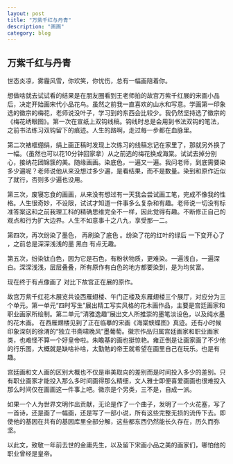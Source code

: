 ```yaml
---
layout: post
title: "万紫千红与丹青"
description: "画画"
category: blog
---
```



## 万紫千红与丹青


世态炎凉，雾霾风雪，你欢笑，你忧伤，总有一幅画陪着你。

想做啥就去试试看的结果是在朋友圈看到王老师拍的故宫万紫千红展的宋画小品后，决定开始画宋代小品花鸟。虽然之前我一直喜欢的山水和写意。学画第一印象选的徽宗的梅花，老师说没叶子，学习到的东西会比较少。我仍然坚持选了徽宗的《梅花绣眼图》。第一次在宣纸上双钩线稿。钩线时总是会用到书法双钩的笔法，之前书法练习双钩留下的痕迹。人生的路啊，走过每一步都在血脉里。

第二次裱框绷绢，绢上画正稿时发现上次练习的线稿忘记在家里了，那就另外换了一幅。（虽然也可以花10分钟回家拿）从之前选的梅花换成海棠。试试去掉分别心，接纳花团锦簇的美。随缘画画。染底色，一遍又一遍。我问老师，到底需要染多少遍呢？老师说他从来没想过多少遍，是看结果，而不是数量。染到和原作近似了就行，否则多少遍也没用。

第三次，废寝忘食的画画，从来没有想过有一天我会尝试画工笔，完成不像我的性格。人生很奇妙，不设限，试试才知道一件事多么复杂和有趣。老师说一切没有标准答案这和之前我理工科的精确思维完全不一样，因此觉得有趣。不断修正自己的观点和行为扩大边界。人生不如意事十之八九，享受那一二。 

第四次，再次纷染了墨色， 再刷染了底色 。纷染了花的红叶的绿后 一下变开心了 ，之前总是深深浅浅的墨 黑白 有点无趣。

第五次，纷染钛白色，因为它是石色，有粉状物质，更难染。一遍浅白，一遍深白。深深浅浅，层层叠叠，所有原作有白色的地方都要染到，是为均贫富。

现在终于有点像画了 对比下故宫正在展的原作。

故宫万紫千红花木展览共设西雁翅楼、午门正楼及东雁翅楼三个展厅，对应分为三个单元。第一单元“四时写生”展出精工写实风格的花木画作品，主要是宫廷画家和职业画家所绘制。第二单元“清雅逸趣”展出文人所推崇的墨笔淡设色，以及纯水墨的花木画。
在西雁翅楼见到了正在临摹的宋画《海棠蛱蝶图》真迹。还有小时候印象深刻的徐渭的“独立书斋啸晚风”墨葡萄。徽宗作品归属宫廷画家和职业画家类，也难怪不算一个好皇帝啦。朱瞻基的画也挺惊艳。雍正倒是让画家画了不少他的行乐图，大概就是缺啥补啥，太勤勉的帝王就希望在画里自己在玩乐。也是有趣。

宫廷画和文人画的区别大概也不仅是审美取向的差别而是时间投入多少的差别。只有职业画家才能投入那么多时间画得那么精细，文人雅士即便喜爱画画也很难投入那么时间仅在画画这一件事上吧。徽宗是个另类，三不是，自成一派。

如果一个人为世界文明作出贡献，无论是作了一个曲子，发明了一个火花塞，写了一首诗，还是画了一幅画，还是写了一部小说，所有这些完整无损的流传下去。即使他的基因在共有的基因库里全部分解，这些都东西仍然能长久存在，历久而弥坚。

以此文，致敬一年前去世的金庸先生，以及留下宋画小品之美的画家们，哪怕他的职业曾经是皇帝。


